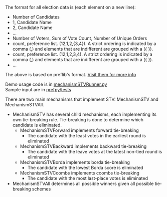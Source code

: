 The format for all election data is (each element on a new line):
* Number of Candidates
* 1, Candidate Name
* 2, Candidate Name
* ...
* Number of Voters, Sum of Vote Count, Number of Unique Orders
* count, preference list. (12,1,2,{3,4}). A strict ordering is indicated by a comma (,) and elements that are indifferent are grouped with a ({ }).
* count, preference list. (12,1,2,3,4). A strict ordering is indicated by a comma (,) and elements that are indifferent are grouped with a ({ }).
* ...

The above is based on preflib's format. [Visit them for more info](http://www.preflib.org/data/format.php#election-data)  

Demo usage code is in [mechanismSTVRunner.py](./prefpy/mechanismSTVRunner.py)  
Sample input are in [prefpy/tests](./tests)

There are two main mechanisms that implement STV: MechanismSTV and MechanismSTVAll.

* MechanismSTV has several child mechanisms, each implementing its own tie-breaking rule. Tie-breaking is done to determine which candidate is eliminated.
  * MechanismSTVForward implements forward tie-breaking
    * The candidate with the least votes in the earliest round is eliminated
  * MechanismSTVBackward implements backward tie-breaking
    * The candidate with the leave votes at the latest non-tied round is eliminated
  * MechanismSTVBorda implements borda tie-breaking
    * The candidate with the lowest Borda score is eliminated
  * MechanismSTVCoombs implements coombs tie-breaking
    * The candidate with the most last-place votes is eliminated
* MechanismSTVAll determines all possible winners given all possible tie-breaking schemes
